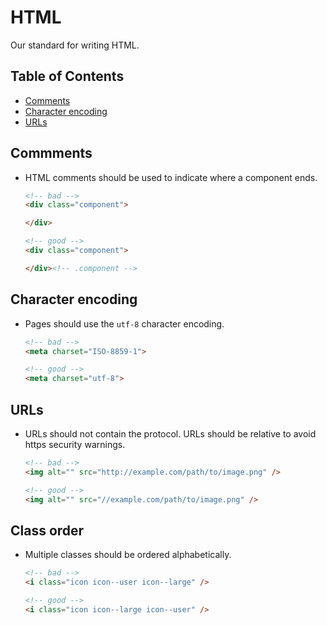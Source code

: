 # HTML

Our standard for writing HTML.


## Table of Contents

- [Comments](#comments)
- [Character encoding](#character-encoding)
- [URLs](#urls)


## Commments

- HTML comments should be used to indicate where a component ends.

    ```html
    <!-- bad -->
    <div class="component">

    </div>

    <!-- good -->
    <div class="component">

    </div><!-- .component -->
    ```

## Character encoding

- Pages should use the `utf-8` character encoding.

    ```html
    <!-- bad -->
    <meta charset="ISO-8859-1">

    <!-- good -->
    <meta charset="utf-8">
    ```


## URLs

- URLs should not contain the protocol. URLs should be relative to avoid https security warnings.

    ```html
    <!-- bad -->
    <img alt="" src="http://example.com/path/to/image.png" />

    <!-- good -->
    <img alt="" src="//example.com/path/to/image.png" />
    ```

## Class order

- Multiple classes should be ordered alphabetically.

    ```html
    <!-- bad -->
    <i class="icon icon--user icon--large" />

    <!-- good -->
    <i class="icon icon--large icon--user" />
    ```
